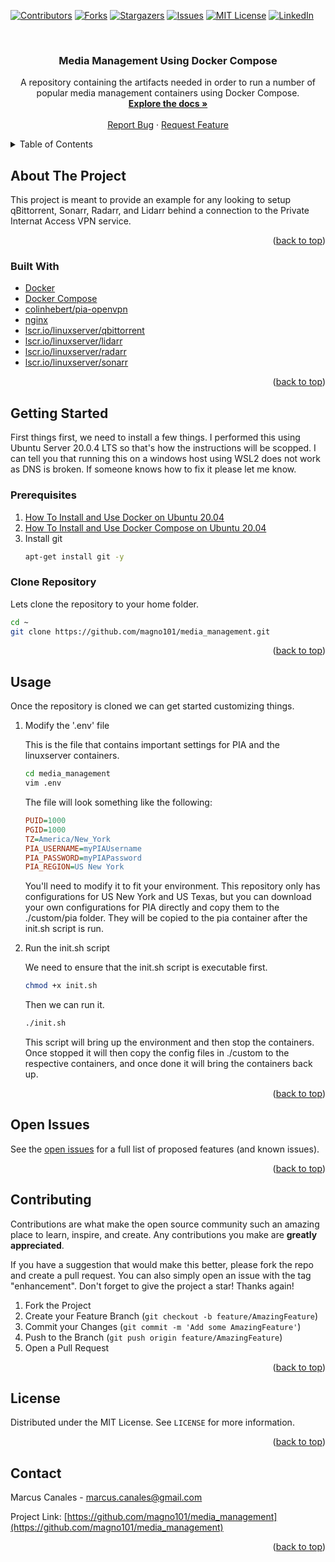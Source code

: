 <div id="top"></div>



<!-- PROJECT SHIELDS -->
<!--
*** I'm using markdown "reference style" links for readability.
*** Reference links are enclosed in brackets [ ] instead of parentheses ( ).
*** See the bottom of this document for the declaration of the reference variables
*** for contributors-url, forks-url, etc. This is an optional, concise syntax you may use.
*** https://www.markdownguide.org/basic-syntax/#reference-style-links
-->
[![Contributors][contributors-shield]][contributors-url]
[![Forks][forks-shield]][forks-url]
[![Stargazers][stars-shield]][stars-url]
[![Issues][issues-shield]][issues-url]
[![MIT License][license-shield]][license-url]
[![LinkedIn][linkedin-shield]][linkedin-url]


<!-- PROJECT LOGO -->
<br />
<div align="center">
<h3 align="center">Media Management Using Docker Compose</h3>

  <p align="center">
    A repository containing the artifacts needed in order to run a number of popular media management containers using Docker Compose.
    <br />
    <a href="https://github.com/magno101/media_management"><strong>Explore the docs »</strong></a>
    <br />
    <br />
    <a href="https://github.com/magno101/media_management/issues">Report Bug</a>
    ·
    <a href="https://github.com/magno101/media_management/issues">Request Feature</a>
  </p>
</div>



<!-- TABLE OF CONTENTS -->
<details>
  <summary>Table of Contents</summary>
  <ol>
    <li>
      <a href="#about-the-project">About The Project</a>
      <ul>
        <li><a href="#built-with">Built With</a></li>
      </ul>
    </li>
    <li>
      <a href="#getting-started">Getting Started</a>
      <ul>
        <li><a href="#prerequisites">Prerequisites</a></li>
        <li><a href="#clone-repository">Clone the Repository</a></li>
      </ul>
    </li>
    <li><a href="#usage">Usage</a></li>
    <li><a href="#open-issues">Open Issues</a></li>
    <li><a href="#contributing">Contributing</a></li>
    <li><a href="#license">License</a></li>
    <li><a href="#contact">Contact</a></li>
    <li><a href="#acknowledgments">Acknowledgments</a></li>
  </ol>
</details>



<!-- ABOUT THE PROJECT -->
## About The Project

This project is meant to provide an example for any looking to setup qBittorrent, Sonarr, Radarr, and Lidarr behind a connection to the Private Internat Access VPN service. 

<p align="right">(<a href="#top">back to top</a>)</p>



### Built With

* [Docker](https://www.docker.com/)
* [Docker Compose](https://docs.docker.com/compose/)
* [colinhebert/pia-openvpn](https://github.com/ColinHebert/pia-openvpn)
* [nginx](https://hub.docker.com/_/nginx)
* [lscr.io/linuxserver/qbittorrent](https://hub.docker.com/r/linuxserver/qbittorrent)
* [lscr.io/linuxserver/lidarr](https://hub.docker.com/r/linuxserver/lidarr)
* [lscr.io/linuxserver/radarr](https://hub.docker.com/r/linuxserver/radarr)
* [lscr.io/linuxserver/sonarr](https://hub.docker.com/r/linuxserver/sonarr)


<p align="right">(<a href="#top">back to top</a>)</p>



<!-- GETTING STARTED -->
## Getting Started

First things first, we need to install a few things. I performed this using Ubuntu Server 20.0.4 LTS so that's how the instructions will be scopped. I can tell you that running this on a windows host using WSL2 does not work as DNS is broken. If someone knows how to fix it please let me know.

### Prerequisites

1. [How To Install and Use Docker on Ubuntu 20.04](https://www.digitalocean.com/community/tutorials/how-to-install-and-use-docker-on-ubuntu-20-04)
2. [How To Install and Use Docker Compose on Ubuntu 20.04](https://www.digitalocean.com/community/tutorials/how-to-install-and-use-docker-compose-on-ubuntu-20-04)
3. Install git
   ```sh
   apt-get install git -y
   ```

### Clone Repository
Lets clone the repository to your home folder.

   ```sh
   cd ~
   git clone https://github.com/magno101/media_management.git
   ```

<p align="right">(<a href="#top">back to top</a>)</p>



<!-- USAGE EXAMPLES -->
## Usage

Once the repository is cloned we can get started customizing things.
1. Modify the '.env' file
   
   This is the file that contains important settings for PIA and the linuxserver containers.

   ```sh
   cd media_management
   vim .env
   ```

   The file will look something like the following:
   ```ini
   PUID=1000
   PGID=1000
   TZ=America/New_York
   PIA_USERNAME=myPIAUsername
   PIA_PASSWORD=myPIAPassword
   PIA_REGION=US New York
   ```
   You'll need to modify it to fit your environment. This repository only has configurations for US New York and US Texas, but you can download your own configurations for PIA directly and copy them to the ./custom/pia folder. They will be copied to the pia container after the init.sh script is run.

2. Run the init.sh script
   
   We need to ensure that the init.sh script is executable first.

   ```sh
   chmod +x init.sh
   ```

   Then we can run it.

   ```sh
   ./init.sh
   ```

   This script will bring up the environment and then stop the containers. Once stopped it will then copy the config files in ./custom to the respective containers, and once done it will bring the containers back up.


<p align="right">(<a href="#top">back to top</a>)</p>


## Open Issues

See the [open issues](https://github.com/magno101/media_management/issues) for a full list of proposed features (and known issues).

<p align="right">(<a href="#top">back to top</a>)</p>



<!-- CONTRIBUTING -->
## Contributing

Contributions are what make the open source community such an amazing place to learn, inspire, and create. Any contributions you make are **greatly appreciated**.

If you have a suggestion that would make this better, please fork the repo and create a pull request. You can also simply open an issue with the tag "enhancement".
Don't forget to give the project a star! Thanks again!

1. Fork the Project
2. Create your Feature Branch (`git checkout -b feature/AmazingFeature`)
3. Commit your Changes (`git commit -m 'Add some AmazingFeature'`)
4. Push to the Branch (`git push origin feature/AmazingFeature`)
5. Open a Pull Request

<p align="right">(<a href="#top">back to top</a>)</p>



<!-- LICENSE -->
## License

Distributed under the MIT License. See `LICENSE` for more information.

<p align="right">(<a href="#top">back to top</a>)</p>



<!-- CONTACT -->
## Contact

Marcus Canales - marcus.canales@gmail.com

Project Link: [https://github.com/magno101/media_management](https://github.com/magno101/media_management)

<p align="right">(<a href="#top">back to top</a>)</p>

<!-- MARKDOWN LINKS & IMAGES -->
<!-- https://www.markdownguide.org/basic-syntax/#reference-style-links -->
[contributors-shield]: https://img.shields.io/github/contributors/magno101/media_management.svg?style=for-the-badge
[contributors-url]: https://github.com/magno101/media_management/graphs/contributors
[forks-shield]: https://img.shields.io/github/forks/magno101/media_management.svg?style=for-the-badge
[forks-url]: https://github.com/magno101/media_management/network/members
[stars-shield]: https://img.shields.io/github/stars/magno101/media_management.svg?style=for-the-badge
[stars-url]: https://github.com/magno101/media_management/stargazers
[issues-shield]: https://img.shields.io/github/issues/magno101/media_management.svg?style=for-the-badge
[issues-url]: https://github.com/magno101/media_management/issues
[license-shield]: https://img.shields.io/github/license/magno101/media_management.svg?style=for-the-badge
[license-url]: https://github.com/magno101/media_management/blob/master/LICENSE.txt
[linkedin-shield]: https://img.shields.io/badge/-LinkedIn-black.svg?style=for-the-badge&logo=linkedin&colorB=555
[linkedin-url]: https://linkedin.com/in/marcuscanales